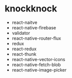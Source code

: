 # knockknock

- react-naitve
- react-native-firebase
- validator
- react-native-router-flux
- redux
- react-redux
- react-thunk
- react-native-vector-icons
- react-native-fetch-blob
- react-native-image-picker
